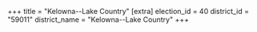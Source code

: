 +++
title = "Kelowna--Lake Country"
[extra]
election_id = 40
district_id = "59011"
district_name = "Kelowna--Lake Country"
+++
